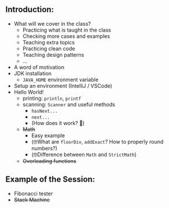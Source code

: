 ## Introduction:
* What will we cover in the class?
    * Practicing what is taught in the class
    * Checking more cases and examples
    * Teaching extra topics
    * Practicing clean code
    * Teaching design patterns
    * ...
* A word of motivation
* JDK installation
    * `JAVA_HOME` environment variable
* Setup an environment (IntelliJ / VSCode)
* Hello World!
    * printing: `println`, `printf`
    * scanning: `Scanner` and useful methods
        * `hasNext...`
        * `next...`
        * (How does it work? 🤔)
    * ~~Math~~
        * Easy example
        * (🤓What are `floorDiv`, `addExact`? How to properly round numbers?)
        * (🤓Difference between `Math` and `StrictMath`)
    * ~~Overloading functions~~

## Example of the Session:
* Fibonacci tester
* ~~Stack Machine~~